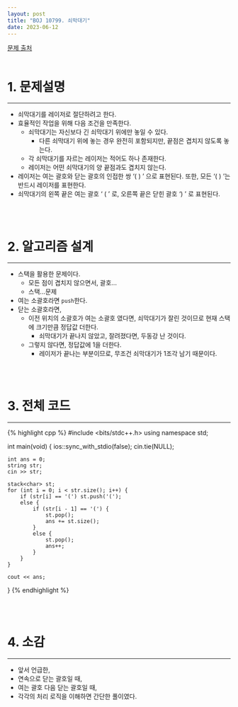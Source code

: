 ```yaml
---
layout: post
title: "BOJ 10799. 쇠막대기"
date: 2023-06-12
---
```


[문제 출처](https://www.acmicpc.net/problem/10799) <br/><br/>

# 1. 문제설명
<hr>

- 쇠막대기를 레이저로 절단하려고 한다.
- 효율적인 작업을 위해 다음 조건을 만족한다.
  - 쇠막대기는 자신보다 긴 쇠막대기 위에만 놓일 수 있다.
    - 다른 쇠막대기 위에 놓는 경우 완전히 포함되지만, 끝점은 겹치지 않도록 놓는다.
  - 각 쇠막대기를 자르는 레이저는 적어도 하나 존재한다.
  - 레이저는 어떤 쇠막대기의 양 끝점과도 겹치지 않는다.
- 레이저는 여는 괄호와 닫는 괄호의 인접한 쌍 ‘( ) ’ 으로 표현된다. 또한, 모든 ‘( ) ’는 반드시 레이저를 표현한다.
- 쇠막대기의 왼쪽 끝은 여는 괄호 ‘ ( ’ 로, 오른쪽 끝은 닫힌 괄호 ‘) ’ 로 표현된다.


<br/><br/>

# 2. 알고리즘 설계
<hr>

- 스택을 활용한 문제이다.
  - 모든 점이 겹치지 않으면서, 괄호...
  - 스택...문제
- 여는 소괄호라면 `push`한다.
- 닫는 소괄호라면,
  - 이전 위치의 소괄호가 여는 소괄호 였다면, 쇠막대기가 잘린 것이므로 현재 스택에 크기만큼 정답값 더한다.
    - 쇠막대기가 끝나지 않았고, 잘려졌다면, 두동강 난 것이다.
  - 그렇지 않다면, 정답값에 1을 더한다.
    - 레이저가 끝나는 부분이므로, 무조건 쇠막대기가 1조각 남기 때문이다.



<br/><br/>

# 3. 전체 코드
<hr>

{% highlight cpp %}
#include <bits/stdc++.h>
using namespace std;

int main(void)
{
	ios::sync_with_stdio(false);
	cin.tie(NULL);

	int ans = 0;
	string str;
	cin >> str;

	stack<char> st;
	for (int i = 0; i < str.size(); i++) {
		if (str[i] == '(') st.push('(');
		else {
			if (str[i - 1] == '(') {
				st.pop();
				ans += st.size();
			}
			else {
				st.pop();
				ans++;
			}
		}
	}

	cout << ans;
}
{% endhighlight %}


<br/><br/>

# 4. 소감
<hr>

- 앞서 언급한, 
- 연속으로 닫는 괄호일 때,
- 여는 괄호 다음 닫는 괄호일 때,
- 각각의 처리 로직을 이해하면 간단한 풀이였다.
